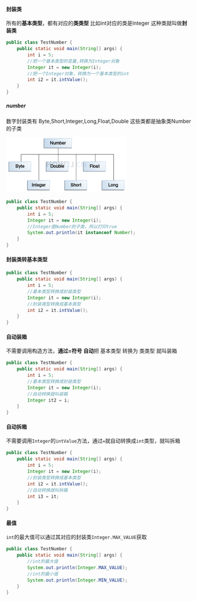 #### 封装类

所有的**基本类型**，都有对应的**类类型**
比如int对应的类是Integer
这种类就叫做**封装类**

```java
public class TestNumber {
    public static void main(String[] args) {
        int i = 5;
        //把一个基本类型的变量,转换为Integer对象
        Integer it = new Integer(i);
        //把一个Integer对象，转换为一个基本类型的int
        int i2 = it.intValue();    
    }
}
```

##### number

数字封装类有
Byte,Short,Integer,Long,Float,Double
这些类都是抽象类Number的子类

![Number类](assets/672.png)

```java
public class TestNumber {
    public static void main(String[] args) {
        int i = 5; 
        Integer it = new Integer(i);
        //Integer是Number的子类，所以打印true
	    System.out.println(it instanceof Number);
    }
}
```

#### 封装类转基本类型

```java
public class TestNumber {
    public static void main(String[] args) {
        int i = 5;
        //基本类型转换成封装类型
        Integer it = new Integer(i);
        //封装类型转换成基本类型
        int i2 = it.intValue();        
    }
}
```

#### 自动装箱

不需要调用构造方法，**通过=符号** **自动**把 基本类型 转换为 类类型 就叫装箱

```java
public class TestNumber {
    public static void main(String[] args) {
        int i = 5;
        //基本类型转换成封装类型
        Integer it = new Integer(i);
        //自动转换就叫装箱
        Integer it2 = i;        
    }
}
```

#### 自动拆箱

不需要调用`Integer`的`intValue`方法，通过`=`就自动转换成`int`类型，就叫拆箱

```java
public class TestNumber {
    public static void main(String[] args) {
        int i = 5;
        Integer it = new Integer(i);
        //封装类型转换成基本类型
        int i2 = it.intValue(); 
        //自动转换就叫拆箱
        int i3 = it;  
    }
}
```

#### 最值

`int`的最大值可以通过其对应的封装类`Integer.MAX_VALUE`获取

```java
public class TestNumber {
    public static void main(String[] args) {
        //int的最大值
        System.out.println(Integer.MAX_VALUE);
        //int的最小值      
        System.out.println(Integer.MIN_VALUE);         
    }
}
```

